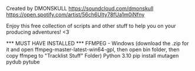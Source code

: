 Created by DMONSKULL
https://soundcloud.com/dmonskull
https://open.spotify.com/artist/56ch6Ulty78fUa1m0iNfny


Enjoy this free collection of scripts and other stuff
to help you on your producing adventures! <3


*** MUST HAVE INSTALLED ***
FFMPEG - Windows (download the .zip for it and open ffmpeg-master-latest-win64-gpl, then open bin folder, then copy ffmpeg to "Tracklist Stuff" Folder)
Python 3.10
pip install mutagen pydub pytube
